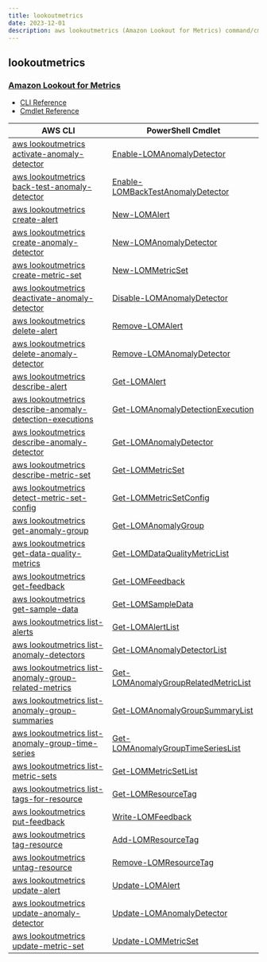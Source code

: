 ```yaml
---
title: lookoutmetrics
date: 2023-12-01
description: aws lookoutmetrics (Amazon Lookout for Metrics) command/cmdlet list.
---
```


## lookoutmetrics

### [Amazon Lookout for Metrics](https://aws.amazon.com/lookout-for-metrics/)

* [CLI Reference](https://awscli.amazonaws.com/v2/documentation/api/latest/reference/lookoutmetrics/index.html)
* [Cmdlet Reference](https://docs.aws.amazon.com/powershell/latest/reference/items/LookoutMetrics_cmdlets.html)

|AWS CLI|PowerShell Cmdlet|
|----|----|
|[aws lookoutmetrics activate-anomaly-detector](https://awscli.amazonaws.com/v2/documentation/api/latest/reference/lookoutmetrics/activate-anomaly-detector.html)|[Enable-LOMAnomalyDetector](https://docs.aws.amazon.com/powershell/latest/reference/items/Enable-LOMAnomalyDetector.html)|
|[aws lookoutmetrics back-test-anomaly-detector](https://awscli.amazonaws.com/v2/documentation/api/latest/reference/lookoutmetrics/back-test-anomaly-detector.html)|[Enable-LOMBackTestAnomalyDetector](https://docs.aws.amazon.com/powershell/latest/reference/items/Enable-LOMBackTestAnomalyDetector.html)|
|[aws lookoutmetrics create-alert](https://awscli.amazonaws.com/v2/documentation/api/latest/reference/lookoutmetrics/create-alert.html)|[New-LOMAlert](https://docs.aws.amazon.com/powershell/latest/reference/items/New-LOMAlert.html)|
|[aws lookoutmetrics create-anomaly-detector](https://awscli.amazonaws.com/v2/documentation/api/latest/reference/lookoutmetrics/create-anomaly-detector.html)|[New-LOMAnomalyDetector](https://docs.aws.amazon.com/powershell/latest/reference/items/New-LOMAnomalyDetector.html)|
|[aws lookoutmetrics create-metric-set](https://awscli.amazonaws.com/v2/documentation/api/latest/reference/lookoutmetrics/create-metric-set.html)|[New-LOMMetricSet](https://docs.aws.amazon.com/powershell/latest/reference/items/New-LOMMetricSet.html)|
|[aws lookoutmetrics deactivate-anomaly-detector](https://awscli.amazonaws.com/v2/documentation/api/latest/reference/lookoutmetrics/deactivate-anomaly-detector.html)|[Disable-LOMAnomalyDetector](https://docs.aws.amazon.com/powershell/latest/reference/items/Disable-LOMAnomalyDetector.html)|
|[aws lookoutmetrics delete-alert](https://awscli.amazonaws.com/v2/documentation/api/latest/reference/lookoutmetrics/delete-alert.html)|[Remove-LOMAlert](https://docs.aws.amazon.com/powershell/latest/reference/items/Remove-LOMAlert.html)|
|[aws lookoutmetrics delete-anomaly-detector](https://awscli.amazonaws.com/v2/documentation/api/latest/reference/lookoutmetrics/delete-anomaly-detector.html)|[Remove-LOMAnomalyDetector](https://docs.aws.amazon.com/powershell/latest/reference/items/Remove-LOMAnomalyDetector.html)|
|[aws lookoutmetrics describe-alert](https://awscli.amazonaws.com/v2/documentation/api/latest/reference/lookoutmetrics/describe-alert.html)|[Get-LOMAlert](https://docs.aws.amazon.com/powershell/latest/reference/items/Get-LOMAlert.html)|
|[aws lookoutmetrics describe-anomaly-detection-executions](https://awscli.amazonaws.com/v2/documentation/api/latest/reference/lookoutmetrics/describe-anomaly-detection-executions.html)|[Get-LOMAnomalyDetectionExecution](https://docs.aws.amazon.com/powershell/latest/reference/items/Get-LOMAnomalyDetectionExecution.html)|
|[aws lookoutmetrics describe-anomaly-detector](https://awscli.amazonaws.com/v2/documentation/api/latest/reference/lookoutmetrics/describe-anomaly-detector.html)|[Get-LOMAnomalyDetector](https://docs.aws.amazon.com/powershell/latest/reference/items/Get-LOMAnomalyDetector.html)|
|[aws lookoutmetrics describe-metric-set](https://awscli.amazonaws.com/v2/documentation/api/latest/reference/lookoutmetrics/describe-metric-set.html)|[Get-LOMMetricSet](https://docs.aws.amazon.com/powershell/latest/reference/items/Get-LOMMetricSet.html)|
|[aws lookoutmetrics detect-metric-set-config](https://awscli.amazonaws.com/v2/documentation/api/latest/reference/lookoutmetrics/detect-metric-set-config.html)|[Get-LOMMetricSetConfig](https://docs.aws.amazon.com/powershell/latest/reference/items/Get-LOMMetricSetConfig.html)|
|[aws lookoutmetrics get-anomaly-group](https://awscli.amazonaws.com/v2/documentation/api/latest/reference/lookoutmetrics/get-anomaly-group.html)|[Get-LOMAnomalyGroup](https://docs.aws.amazon.com/powershell/latest/reference/items/Get-LOMAnomalyGroup.html)|
|[aws lookoutmetrics get-data-quality-metrics](https://awscli.amazonaws.com/v2/documentation/api/latest/reference/lookoutmetrics/get-data-quality-metrics.html)|[Get-LOMDataQualityMetricList](https://docs.aws.amazon.com/powershell/latest/reference/items/Get-LOMDataQualityMetricList.html)|
|[aws lookoutmetrics get-feedback](https://awscli.amazonaws.com/v2/documentation/api/latest/reference/lookoutmetrics/get-feedback.html)|[Get-LOMFeedback](https://docs.aws.amazon.com/powershell/latest/reference/items/Get-LOMFeedback.html)|
|[aws lookoutmetrics get-sample-data](https://awscli.amazonaws.com/v2/documentation/api/latest/reference/lookoutmetrics/get-sample-data.html)|[Get-LOMSampleData](https://docs.aws.amazon.com/powershell/latest/reference/items/Get-LOMSampleData.html)|
|[aws lookoutmetrics list-alerts](https://awscli.amazonaws.com/v2/documentation/api/latest/reference/lookoutmetrics/list-alerts.html)|[Get-LOMAlertList](https://docs.aws.amazon.com/powershell/latest/reference/items/Get-LOMAlertList.html)|
|[aws lookoutmetrics list-anomaly-detectors](https://awscli.amazonaws.com/v2/documentation/api/latest/reference/lookoutmetrics/list-anomaly-detectors.html)|[Get-LOMAnomalyDetectorList](https://docs.aws.amazon.com/powershell/latest/reference/items/Get-LOMAnomalyDetectorList.html)|
|[aws lookoutmetrics list-anomaly-group-related-metrics](https://awscli.amazonaws.com/v2/documentation/api/latest/reference/lookoutmetrics/list-anomaly-group-related-metrics.html)|[Get-LOMAnomalyGroupRelatedMetricList](https://docs.aws.amazon.com/powershell/latest/reference/items/Get-LOMAnomalyGroupRelatedMetricList.html)|
|[aws lookoutmetrics list-anomaly-group-summaries](https://awscli.amazonaws.com/v2/documentation/api/latest/reference/lookoutmetrics/list-anomaly-group-summaries.html)|[Get-LOMAnomalyGroupSummaryList](https://docs.aws.amazon.com/powershell/latest/reference/items/Get-LOMAnomalyGroupSummaryList.html)|
|[aws lookoutmetrics list-anomaly-group-time-series](https://awscli.amazonaws.com/v2/documentation/api/latest/reference/lookoutmetrics/list-anomaly-group-time-series.html)|[Get-LOMAnomalyGroupTimeSeriesList](https://docs.aws.amazon.com/powershell/latest/reference/items/Get-LOMAnomalyGroupTimeSeriesList.html)|
|[aws lookoutmetrics list-metric-sets](https://awscli.amazonaws.com/v2/documentation/api/latest/reference/lookoutmetrics/list-metric-sets.html)|[Get-LOMMetricSetList](https://docs.aws.amazon.com/powershell/latest/reference/items/Get-LOMMetricSetList.html)|
|[aws lookoutmetrics list-tags-for-resource](https://awscli.amazonaws.com/v2/documentation/api/latest/reference/lookoutmetrics/list-tags-for-resource.html)|[Get-LOMResourceTag](https://docs.aws.amazon.com/powershell/latest/reference/items/Get-LOMResourceTag.html)|
|[aws lookoutmetrics put-feedback](https://awscli.amazonaws.com/v2/documentation/api/latest/reference/lookoutmetrics/put-feedback.html)|[Write-LOMFeedback](https://docs.aws.amazon.com/powershell/latest/reference/items/Write-LOMFeedback.html)|
|[aws lookoutmetrics tag-resource](https://awscli.amazonaws.com/v2/documentation/api/latest/reference/lookoutmetrics/tag-resource.html)|[Add-LOMResourceTag](https://docs.aws.amazon.com/powershell/latest/reference/items/Add-LOMResourceTag.html)|
|[aws lookoutmetrics untag-resource](https://awscli.amazonaws.com/v2/documentation/api/latest/reference/lookoutmetrics/untag-resource.html)|[Remove-LOMResourceTag](https://docs.aws.amazon.com/powershell/latest/reference/items/Remove-LOMResourceTag.html)|
|[aws lookoutmetrics update-alert](https://awscli.amazonaws.com/v2/documentation/api/latest/reference/lookoutmetrics/update-alert.html)|[Update-LOMAlert](https://docs.aws.amazon.com/powershell/latest/reference/items/Update-LOMAlert.html)|
|[aws lookoutmetrics update-anomaly-detector](https://awscli.amazonaws.com/v2/documentation/api/latest/reference/lookoutmetrics/update-anomaly-detector.html)|[Update-LOMAnomalyDetector](https://docs.aws.amazon.com/powershell/latest/reference/items/Update-LOMAnomalyDetector.html)|
|[aws lookoutmetrics update-metric-set](https://awscli.amazonaws.com/v2/documentation/api/latest/reference/lookoutmetrics/update-metric-set.html)|[Update-LOMMetricSet](https://docs.aws.amazon.com/powershell/latest/reference/items/Update-LOMMetricSet.html)|

